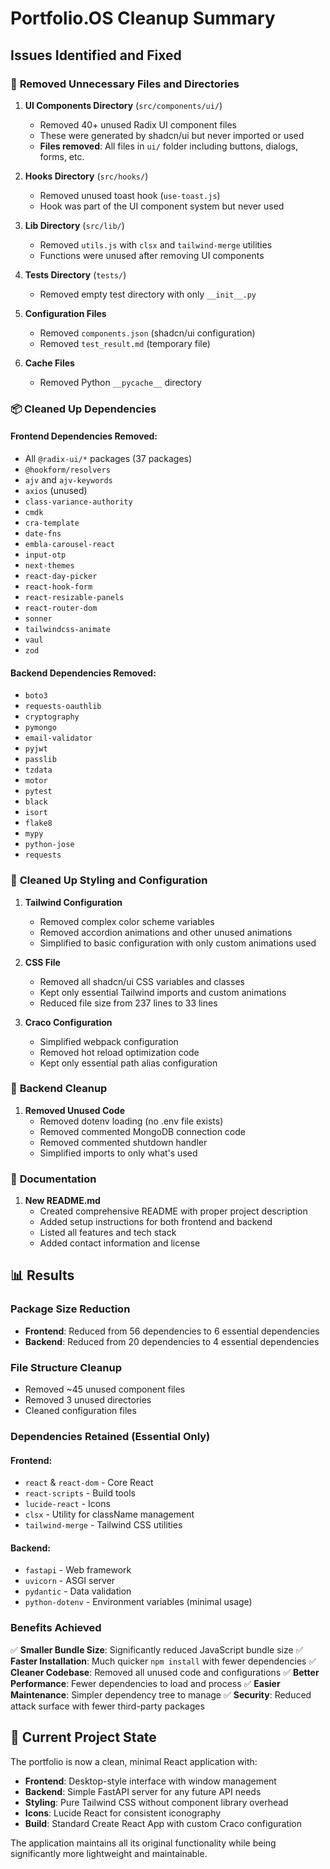 # Portfolio.OS Cleanup Summary

## Issues Identified and Fixed

### 🧹 **Removed Unnecessary Files and Directories**

1. **UI Components Directory** (`src/components/ui/`)
   - Removed 40+ unused Radix UI component files
   - These were generated by shadcn/ui but never imported or used
   - **Files removed**: All files in `ui/` folder including buttons, dialogs, forms, etc.

2. **Hooks Directory** (`src/hooks/`)
   - Removed unused toast hook (`use-toast.js`)
   - Hook was part of the UI component system but never used

3. **Lib Directory** (`src/lib/`)
   - Removed `utils.js` with `clsx` and `tailwind-merge` utilities
   - Functions were unused after removing UI components

4. **Tests Directory** (`tests/`)
   - Removed empty test directory with only `__init__.py`

5. **Configuration Files**
   - Removed `components.json` (shadcn/ui configuration)
   - Removed `test_result.md` (temporary file)

6. **Cache Files**
   - Removed Python `__pycache__` directory

### 📦 **Cleaned Up Dependencies**

#### Frontend Dependencies Removed:
- All `@radix-ui/*` packages (37 packages)
- `@hookform/resolvers`
- `ajv` and `ajv-keywords`
- `axios` (unused)
- `class-variance-authority`
- `cmdk`
- `cra-template`
- `date-fns`
- `embla-carousel-react`
- `input-otp`
- `next-themes`
- `react-day-picker`
- `react-hook-form`
- `react-resizable-panels`
- `react-router-dom`
- `sonner`
- `tailwindcss-animate`
- `vaul`
- `zod`

#### Backend Dependencies Removed:
- `boto3`
- `requests-oauthlib`
- `cryptography`
- `pymongo`
- `email-validator`
- `pyjwt`
- `passlib`
- `tzdata`
- `motor`
- `pytest`
- `black`
- `isort`
- `flake8`
- `mypy`
- `python-jose`
- `requests`

### 🎨 **Cleaned Up Styling and Configuration**

1. **Tailwind Configuration**
   - Removed complex color scheme variables
   - Removed accordion animations and other unused animations
   - Simplified to basic configuration with only custom animations used

2. **CSS File**
   - Removed all shadcn/ui CSS variables and classes
   - Kept only essential Tailwind imports and custom animations
   - Reduced file size from 237 lines to 33 lines

3. **Craco Configuration**
   - Simplified webpack configuration
   - Removed hot reload optimization code
   - Kept only essential path alias configuration


### 🔧 **Backend Cleanup**

1. **Removed Unused Code**
   - Removed dotenv loading (no .env file exists)
   - Removed commented MongoDB connection code
   - Removed commented shutdown handler
   - Simplified imports to only what's used

### 📄 **Documentation**

1. **New README.md**
   - Created comprehensive README with proper project description
   - Added setup instructions for both frontend and backend
   - Listed all features and tech stack
   - Added contact information and license

## 📊 **Results**

### **Package Size Reduction**
- **Frontend**: Reduced from 56 dependencies to 6 essential dependencies
- **Backend**: Reduced from 20 dependencies to 4 essential dependencies

### **File Structure Cleanup**
- Removed ~45 unused component files
- Removed 3 unused directories
- Cleaned configuration files

### **Dependencies Retained (Essential Only)**

#### Frontend:
- `react` & `react-dom` - Core React
- `react-scripts` - Build tools
- `lucide-react` - Icons
- `clsx` - Utility for className management
- `tailwind-merge` - Tailwind CSS utilities

#### Backend:
- `fastapi` - Web framework
- `uvicorn` - ASGI server
- `pydantic` - Data validation
- `python-dotenv` - Environment variables (minimal usage)

### **Benefits Achieved**
✅ **Smaller Bundle Size**: Significantly reduced JavaScript bundle size
✅ **Faster Installation**: Much quicker `npm install` with fewer dependencies
✅ **Cleaner Codebase**: Removed all unused code and configurations
✅ **Better Performance**: Fewer dependencies to load and process
✅ **Easier Maintenance**: Simpler dependency tree to manage
✅ **Security**: Reduced attack surface with fewer third-party packages

## 🎯 **Current Project State**

The portfolio is now a clean, minimal React application with:
- **Frontend**: Desktop-style interface with window management
- **Backend**: Simple FastAPI server for any future API needs
- **Styling**: Pure Tailwind CSS without component library overhead
- **Icons**: Lucide React for consistent iconography
- **Build**: Standard Create React App with custom Craco configuration

The application maintains all its original functionality while being significantly more lightweight and maintainable.
